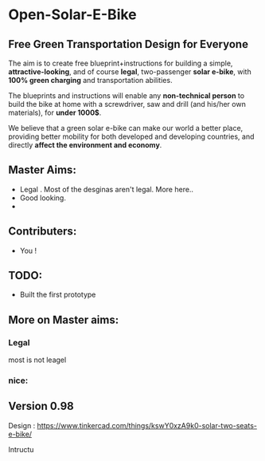 # Open-Solar-E-Bike
## Free Green Transportation Design for Everyone

The aim is to create free blueprint+instructions for building a simple, **attractive-looking**, and of course **legal**, two-passenger **solar e-bike**, with **100% green charging** and transportation abilities.

The blueprints and instructions will enable any **non-technical person** to build the bike at home with a screwdriver, saw and drill (and his/her own materials), for **under 1000$**. 

We believe that a green solar e-bike can make our world a better place, providing better mobility for both developed and developing countries, and directly **affect the environment and economy**.

## Master Aims:
- Legal . Most of the desginas aren't legal. More here..
- Good looking.
- 

## Contributers:
- You !

## TODO:
- Built the first prototype

## More on Master aims:

### Legal
most is not leagel

### nice:

## Version 0.98

Design :
https://www.tinkercad.com/things/kswY0xzA9k0-solar-two-seats-e-bike/

Intructu
